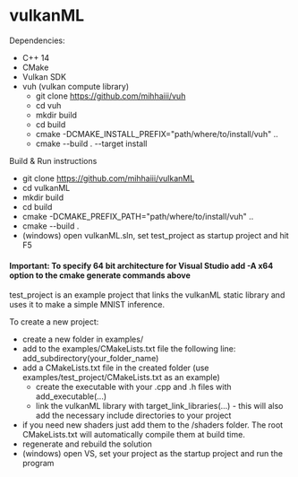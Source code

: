 # vulkanML

Dependencies: 
* C++ 14
* CMake
* Vulkan SDK
* vuh (vulkan compute library)
  * git clone https://github.com/mihhaiii/vuh 
  * cd vuh
  * mkdir build
  * cd build
  * cmake -DCMAKE_INSTALL_PREFIX="path/where/to/install/vuh" ..
  * cmake --build . --target install
  
Build & Run instructions
* git clone https://github.com/mihhaiii/vulkanML
* cd vulkanML
* mkdir build
* cd build
* cmake -DCMAKE_PREFIX_PATH="path/where/to/install/vuh" ..
* cmake --build .
* (windows) open vulkanML.sln, set test_project as startup project and hit F5

#### Important: To specify 64 bit architecture for Visual Studio add -A x64 option to the cmake generate commands above

test_project is an example project that links the vulkanML static library and uses it to make a simple MNIST inference.

To create a new project:
* create a new folder in examples/
* add to the examples/CMakeLists.txt file the following line: add_subdirectory(your_folder_name)
* add a CMakeLists.txt file in the created folder (use examples/test_project/CMakeLists.txt as an example)
  * create the executable with your .cpp and .h files with add_executable(...)
  * link the vulkanML library with target_link_libraries(...) - this will also add the necessary include directories to your project
* if you need new shaders just add them to the /shaders folder. The root CMakeLists.txt will automatically compile them at build time.
* regenerate and rebuild the solution
* (windows) open VS, set your project as the startup project and run the program



